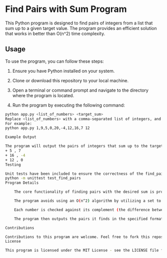   # Find Pairs with Sum Program

This Python program is designed to find pairs of integers from a list that sum up to a given target value. The program provides an efficient solution that works in better than O(n^2) time complexity.

## Usage

To use the program, you can follow these steps:

1. Ensure you have Python installed on your system.

2. Clone or download this repository to your local machine.

3. Open a terminal or command prompt and navigate to the directory where the program is located.

4. Run the program by executing the following command:

```bash
python app.py <list_of_numbers> <target_sum>
Replace <list_of_numbers> with a comma-separated list of integers, and <target_sum> with the integer you want to find pairs for.
For example:
python app.py 1,9,5,0,20,-4,12,16,7 12

Example Output

The program will output the pairs of integers that sum up to the target value, as shown below:
+ 5 , 7
+ 16 , -4
+ 12 , 0
Testing

Unit tests have been included to ensure the correctness of the find_pairs_with_sum function. You can run the tests using the following command:
python -m unittest test_find_pairs
Program Details

    The core functionality of finding pairs with the desired sum is provided by the find_pairs_with_sum function located in app.py.

    The program avoids using an O(n^2) algorithm by utilizing a set to keep track of the numbers it has encountered so far while iterating through the list.

    Each number is checked against its complement (the difference between the target sum and the current number). If the complement is found in the set of seen numbers, a valid pair is detected.

    The program then outputs the pairs it finds in the specified format.

Contributions

Contributions to this program are welcome. Feel free to fork this repository, make changes, and submit a pull request with your improvements.
License

This program is licensed under the MIT License - see the LICENSE file for details.